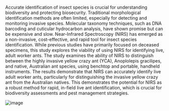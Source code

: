 Accurate identification of insect species is crucial for understanding biodiversity and protecting biosecurity. Traditional 
morphological identification methods are often limited, especially for detecting and monitoring invasive species. Molecular 
taxonomy techniques, such as DNA barcoding and cuticular hydrocarbon analysis, have shown promise but can be expensive and 
slow. Near-Infrared Spectroscopy (NIRS) has emerged as a non-invasive, cost-effective, and rapid tool for insect species
identification. While previous studies have primarily focused on deceased specimens, this study explores the viability of 
using NIRS for identifying live, adult worker ants. The study examines the ability of NIRS to distinguish between the 
highly invasive yellow crazy ant (YCA), Anoplolepis gracilipes, and native, Australian ant species, using benchtop and 
portable, handheld instruments. The results demonstrate that NIRS can accurately identify live adult worker ants,
particularly for distinguishing the invasive yellow crazy ant from the Australian natives. This demonstrates the potential
for NIRS as a robust method for rapid, in-field live ant identification, which is crucial for biodiversity assessments and 
pest management strategies. 



 ![image](https://github.com/user-attachments/assets/621a9d40-83cd-4b34-85e1-a8495fd44b83)

